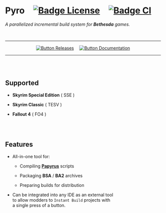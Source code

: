 
# Pyro   [![Badge License]][Releases]   [![Badge CI]][Actions]

*A parallelized incremental build system for **Bethesda** games.*

<br>

<div align = center>

---

[![Button Releases]][Releases]   
[![Button Documentation]][Wiki]

---

</div>

<br>
<br>

## Supported

- **Skyrim Special Edition** ( SSE )

- **Skyrim Classic** ( TESV )

- **Fallout 4** ( FO4 )

<br>
<br>

## Features

-   All-in-one tool for:
    
    - Compiling **[Papyrus]** scripts
    
    - Packaging **BSA** / **BA2** archives
    
    - Preparing builds for distribution

-   Can be integrated into any IDE as an external tool <br>
    to allow modders to `Instant Build` projects with <br>
    a single press of a button.

<br>


<!----------------------------------------------------------------------------->

[Releases]: https://github.com/fireundubh/pyro/releases
[Papyrus]: https://ck.uesp.net/wiki/Papyrus_Introduction
[Actions]: https://github.com/fireundubh/pyro/actions
[Wiki]: https://wiki.fireundubh.com/pyro

[License]: LICENSE


<!---------------------------------[ Badges ]---------------------------------->

[Badge License]: https://img.shields.io/badge/License-MIT-yellow.svg?style=for-the-badge
[Badge CI]: https://img.shields.io/github/workflow/status/fireundubh/pyro/GitHub%20CI?color=CB2E6D&style=for-the-badge


<!--------------------------------[ Buttons ]---------------------------------->

[Button Documentation]: https://img.shields.io/badge/Documentation-2396F3?style=for-the-badge&logoColor=white&logo=Wikipedia
[Button Releases]: https://img.shields.io/badge/Releases-569A31?style=for-the-badge&logoColor=white&logo=AzureArtifacts

